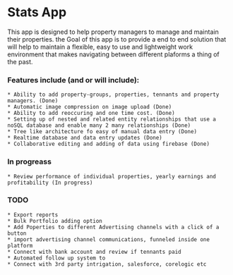 # Stats App

This app is designed to help property managers to manage and maintain their properties. 
the Goal of this app is to provide a end to end solution that will help to maintain a flexible, 
easy to use and lightweight work environment that makes navigating between different plaforms a thing of 
the past. 

### Features include (and or will include): 
    * Ability to add property-groups, properties, tennants and property managers. (Done)
    * Automatic image compression on image upload (Done)
    * Ability to add reoccuring and one time cost. (Done)
    * Setting up of nested and related entity relationships that use a noSQL database and enable many 2 many relationships (Done)
    * Tree like architecture fo easy of manual data entry (Done)
    * Realtime database and data entry updates (Done)
    * Collaborative editing and adding of data using firebase (Done)

### In progreass 
    * Review performance of individual properties, yearly earnings and profitability (In progress)

### TODO
    * Export reports
    * Bulk Portfolio adding option
    * Add Poperties to different Advertising channels with a click of a button
    * import advertising channel communications, funneled inside one platform
    * Connect with bank account and review if tennants paid
    * Automated follow up system to 
    * Connect with 3rd party intrigation, salesforce, corelogic etc

